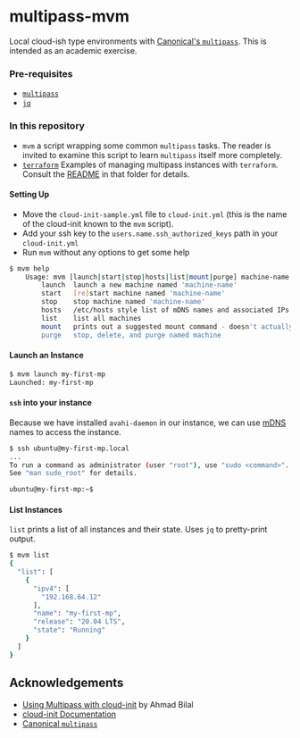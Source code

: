 # multipass-mvm
Local cloud-ish type environments with [Canonical's `multipass`](https://multipass.run/). This is intended as an academic exercise.

### Pre-requisites
* [`multipass`](https://multipass.run/install) 
* [`jq`](https://stedolan.github.io/jq/download/)

### In this repository
* `mvm` a script wrapping some common `multipass` tasks. The reader is invited to examine this script to learn `multipass` itself more completely.
* [`terraform`](./terraform) Examples of managing multipass instances with `terraform`. Consult the [README](terraform/README.md) in that folder for details.

#### Setting Up
* Move the `cloud-init-sample.yml` file to `cloud-init.yml` (this is the name of the cloud-init known to the `mvm` script).
* Add your ssh key to the `users.name.ssh_authorized_keys` path in your `cloud-init.yml`
* Run `mvm` without any options to get some help
```bash
$ mvm help
    Usage: mvm [launch|start|stop|hosts|list|mount|purge] machine-name
        launch  launch a new machine named 'machine-name'
        start   [re]start machine named 'machine-name'
        stop    stop machine named 'machine-name'
        hosts   /etc/hosts style list of mDNS names and associated IPs
        list    list all machines
        mount   prints out a suggested mount command - doesn't actually _do_ anything.
        purge   stop, delete, and purge named machine
```
#### Launch an Instance
```bash
$ mvm launch my-first-mp
Launched: my-first-mp
```

#### `ssh` into your instance
Because we have installed `avahi-daemon` in our instance, we can use [mDNS](https://www.rfc-editor.org/rfc/rfc6762) names to access the instance.
```bash
$ ssh ubuntu@my-first-mp.local
...
To run a command as administrator (user "root"), use "sudo <command>".
See "man sudo_root" for details.

ubuntu@my-first-mp:~$ 
```

#### List Instances

`list` prints a list of all instances and their state. Uses `jq` to pretty-print output.

```bash
$ mvm list
{
  "list": [
    {
      "ipv4": [
        "192.168.64.12"
      ],
      "name": "my-first-mp",
      "release": "20.04 LTS",
      "state": "Running"
    }
  ]
}
```

## Acknowledgements
* [Using Multipass with cloud-init](https://medium.com/@ahmadb/using-multipass-with-cloud-init-bc4b92ad27d9) by Ahmad Bilal
* [cloud-init Documentation](https://cloudinit.readthedocs.io/en/latest/)
* [Canonical `multipass`](https://multipass.run/)
